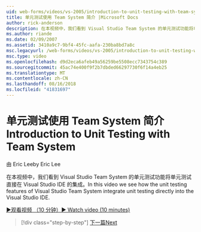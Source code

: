 ```yaml
---
uid: web-forms/videos/vs-2005/introduction-to-unit-testing-with-team-system
title: 单元测试使用 Team System 简介 |Microsoft Docs
author: rick-anderson
description: 在本视频中，我们看到 Visual Studio Team System 的单元测试功能将单元测试直接在 Visual Studio IDE 的集成。
ms.author: riande
ms.date: 02/09/2007
ms.assetid: 3410a9c7-9bf4-45fc-aafa-230ba8bd7a8c
msc.legacyurl: /web-forms/videos/vs-2005/introduction-to-unit-testing-with-team-system
msc.type: video
ms.openlocfilehash: d9d2eca6afeb49a56259be5508ecc7343754c389
ms.sourcegitcommit: 45ac74e400f9f2b7dbded66297730f6f14a4eb25
ms.translationtype: MT
ms.contentlocale: zh-CN
ms.lasthandoff: 08/16/2018
ms.locfileid: "41831697"
---
```

<a name="introduction-to-unit-testing-with-team-system"></a><span data-ttu-id="2f190-103">单元测试使用 Team System 简介</span><span class="sxs-lookup"><span data-stu-id="2f190-103">Introduction to Unit Testing with Team System</span></span>
====================
<span data-ttu-id="2f190-104">由 Eric Lee</span><span class="sxs-lookup"><span data-stu-id="2f190-104">by Eric Lee</span></span>

<span data-ttu-id="2f190-105">在本视频中，我们看到 Visual Studio Team System 的单元测试功能将单元测试直接在 Visual Studio IDE 的集成。</span><span class="sxs-lookup"><span data-stu-id="2f190-105">In this video we see how the unit testing features of Visual Studio Team System integrate unit testing directly into the Visual Studio IDE.</span></span>

[<span data-ttu-id="2f190-106">&#9654;观看视频 （10 分钟）</span><span class="sxs-lookup"><span data-stu-id="2f190-106">&#9654; Watch video (10 minutes)</span></span>](https://channel9.msdn.com/Blogs/ASP-NET-Site-Videos/introduction-to-unit-testing-with-team-system)

> [!div class="step-by-step"]
> [<span data-ttu-id="2f190-107">下一篇</span><span class="sxs-lookup"><span data-stu-id="2f190-107">Next</span></span>](introduction-to-testing-web-applications-with-team-system.md)

